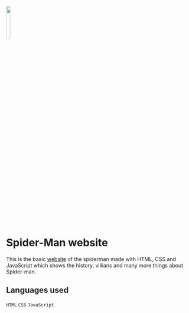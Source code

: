 
<img src="https://github.com/PrasadP27/SpiderMan/assets/157368807/b2473be1-b2ae-4086-bafb-d74d57189334" width="15%"> 

# Spider-Man website 

This is the basic [website](https://spidermanfan.netlify.app/) of the spiderman made with HTML, CSS and JavaScript which shows the history, villians and many more things about Spider-man.

## Languages used

`HTML` `CSS` `JavaScript`

